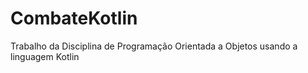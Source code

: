 # CombateKotlin
Trabalho da Disciplina de Programação Orientada a Objetos usando a linguagem Kotlin
